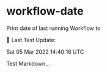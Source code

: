 # workflow-date
Print date of last running Workflow to 

🎉 Last Test Update: 
<!-- DEFAULT-TAG:START -->
Sat  05 Mar 2022  14:40:16 UTC
<!-- DEFAULT-TAG:END -->


Test Markdown...

